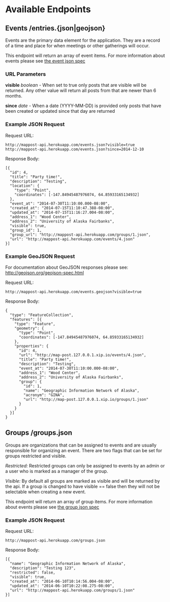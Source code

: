# Available Endpoints

## Events /entries.{json|geojson}

Events are the primary data element for the application.  They are a record of a time and place for when meetings or other gatherings will occur.  

This endpoint will return an array of event items.  For more information about events please see [the event json spec](event-json-spec.md)

### URL Parameters  

**visible** *boolean* - When set to true only posts that are visible will be returned. Any other value will return all posts from that are newer than 6 months.

**since** *date* - When a date (YYYY-MM-DD) is provided only posts that have been created or updated since that day are returned

### Example JSON Request

Request URL:

    http://mappost-api.herokuapp.com/events.json?visible=true
    http://mappost-api.herokuapp.com/events.json?since=2014-12-10

Response Body:

    [{
      "id": 4,
      "title": "Party time!",
      "description": "Testing",
      "location": {
        "type": "Point",
        "coordinates": [-147.84945487976074, 64.85933165134932]
      },
      "event_at": "2014-07-30T11:10:00.000-08:00",
      "created_at": "2014-07-15T11:10:47.388-08:00",
      "updated_at": "2014-07-15T11:16:27.004-08:00",
      "address_1": "Wood Center",
      "address_2": "University of Alaska Fairbanks",
      "visible": true,
      "group_id": 1,
      "group_url": "http://mappost-api.herokuapp.com/groups/1.json",
      "url": "http://mappost-api.herokuapp.com/events/4.json"
    }]

### Example GeoJSON Request

For documentation about GeoJSON responses please see: http://geojson.org/geojson-spec.html

Request URL:

    http://mappost-api.herokuapp.com/events.geojson?visible=true

Response Body:

    {
      "type": "FeatureCollection",
      "features": [{
        "type": "Feature",
        "geometry": {
          "type": "Point",
          "coordinates": [-147.84945487976074, 64.85933165134932]
        },
        "properties": {
          "id": 4,
          "url": "http://map-post.127.0.0.1.xip.io/events/4.json",
          "title": "Party time!",
          "description": "Testing",
          "event_at": "2014-07-30T11:10:00.000-08:00",
          "address_1": "Wood Center",
          "address_2": "University of Alaska Fairbanks",
          "group": {
            "id": 1,
            "name": "Geographic Information Network of Alaska",
            "acronym": "GINA",
            "url": "http://map-post.127.0.0.1.xip.io/groups/1.json"
          }
        }
      }]
    }

## Groups /groups.json

Groups are organizations that can be assigned to events and are usually responsible for organizing an event.
There are two flags that can be set for groups restricted and visible.  

_Restricted:_ Restricted groups can only be assigned to events by an admin or a user who is marked as a manager of the group.

_Visible:_ By default all groups are marked as visible and will be returned by the api.  If a group is changed to have visible == false then they will not be selectable when creating a new event.


This endpoint will return an array of group items.  For more information about events please see [the group json spec](group-json-spec.md)

### Example JSON Request

Request URL:

    http://mappost-api.herokuapp.com/groups.json

Response Body:

    [{
      "name": "Geographic Information Network of Alaska",
      "description": "Testing 123",
      "restricted": false,
      "visible": true,
      "created_at": "2014-06-10T10:14:56.004-08:00",
      "updated_at": "2014-06-10T10:22:08.275-08:00",
      "url": "http://mappost-api.herokuapp.com/groups/1.json"
    }]
